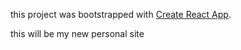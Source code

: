 this project was bootstrapped with [Create React App](https://github.com/facebook/create-react-app).

this will be my new personal site
